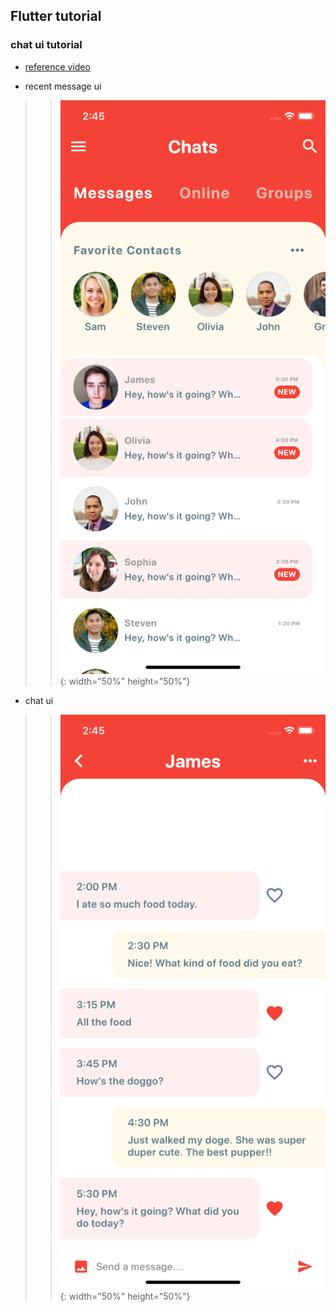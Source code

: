 ## Flutter tutorial 

### chat ui tutorial 
- [reference video](https://youtu.be/h-igXZCCrrc)

- recent message ui
> > ![Alt text](./docs/recent.png){: width="50%" height="50%"}

- chat ui
> > ![Alt text](./docs/chat.png){: width="50%" height="50%"}